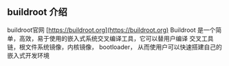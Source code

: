 ## buildroot 介绍
buildroot官网 [https://buildroot.org](https://buildroot.org)
Buildroot 是一个简单，高效，易于使用的嵌入式系统交叉编译工具，它可以替用户编译 交叉工具链，根文件系统镜像，内核镜像， bootloader， 从而使用户可以快速搭建自己的嵌入式开发环境

